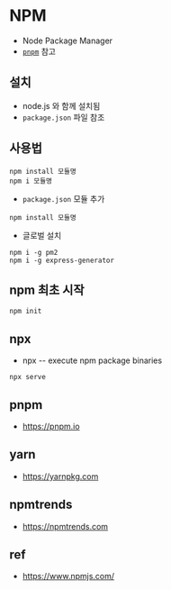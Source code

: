 # NPM
- Node Package Manager
- [`pnpm`](/mib/nodejs/pnpm) 참고

## 설치
- node.js 와 함께 설치됨
- `package.json` 파일 참조

## 사용법

```
npm install 모듈명
npm i 모듈명
```

- `package.json` 모듈 추가

```
npm install 모듈명
```

- 글로벌 설치

```
npm i -g pm2
npm i -g express-generator
```

## npm 최초 시작

```
npm init
```

## npx
- npx -- execute npm package binaries

```
npx serve
```

## pnpm
- https://pnpm.io

## yarn
- https://yarnpkg.com

## npmtrends
- https://npmtrends.com

## ref
- https://www.npmjs.com/
